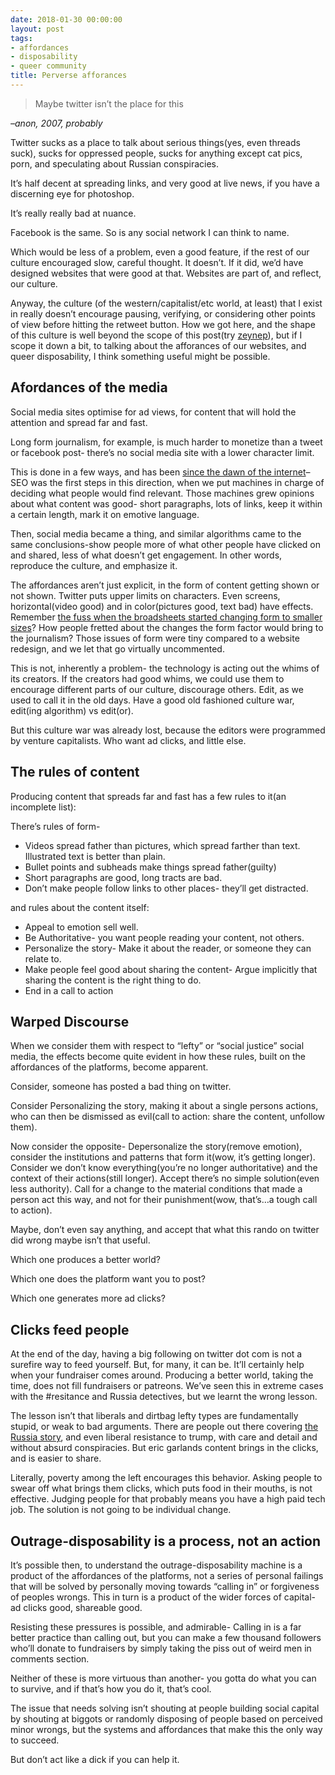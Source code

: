 ```yaml
---
date: 2018-01-30 00:00:00
layout: post
tags:
- affordances
- disposability
- queer community
title: Perverse afforances
---
```



> Maybe twitter isn’t the place for this
> 
> 


*–anon, 2007, probably*


Twitter sucks as a place to talk about serious things(yes, even threads suck), sucks for oppressed people, sucks for anything except cat pics, porn, and speculating about Russian conspiracies.


It’s half decent at spreading links, and very good at live news, if you have a discerning eye for photoshop.


It’s really really bad at nuance.


Facebook is the same. So is any social network I can think to name.


Which would be less of a problem, even a good feature, if the rest of our culture encouraged slow, careful thought. It doesn’t. If it did, we’d have designed websites that were good at that. Websites are part of, and reflect, our culture.


Anyway, the culture (of the western/capitalist/etc world, at least) that I exist in really doesn’t encourage pausing, verifying, or considering other points of view before hitting the retweet button. How we got here, and the shape of this culture is well beyond the scope of this post(try [zeynep](https://twitter.com/zeynep)), but if I scope it down a bit, to talking about the afforances of our websites, and queer disposability, I think something useful might be possible.


## Afordances of the media


Social media sites optimise for ad views, for content that will hold the attention and spread far and fast.


Long form journalism, for example, is much harder to monetize than a tweet or facebook post- there’s no social media site with a lower character limit.


This is done in a few ways, and has been [since the dawn of the internet](https://medium.com/humane-tech/underscores-optimization-arms-races-b34f0dfa4357)– SEO was the first steps in this direction, when we put machines in charge of deciding what people would find relevant. Those machines grew opinions about what content was good- short paragraphs, lots of links, keep it within a certain length, mark it on emotive language.


Then, social media became a thing, and similar algorithms came to the same conclusions-show people more of what other people have clicked on and shared, less of what doesn’t get engagement. In other words, reproduce the culture, and emphasize it.


The affordances aren’t just explicit, in the form of content getting shown or not shown. Twitter puts upper limits on characters. Even screens, horizontal(video good) and in color(pictures good, text bad) have effects. Remember [the fuss when the broadsheets started changing form to smaller sizes](https://www.theguardian.com/theguardian/from-the-archive-blog/2011/jun/09/guardian190-berliner-launch-2005)? How people fretted about the changes the form factor would bring to the journalism? Those issues of form were tiny compared to a website redesign, and we let that go virtually uncommented.


This is not, inherently a problem- the technology is acting out the whims of its creators. If the creators had good whims, we could use them to encourage different parts of our culture, discourage others. Edit, as we used to call it in the old days. Have a good old fashioned culture war, edit(ing algorithm) vs edit(or).


But this culture war was already lost, because the editors were programmed by venture capitalists. Who want ad clicks, and little else.


## The rules of content


Producing content that spreads far and fast has a few rules to it(an incomplete list):


There’s rules of form-


* Videos spread father than pictures, which spread farther than text. Illustrated text is better than plain.
* Bullet points and subheads make things spread father(guilty)
* Short paragraphs are good, long tracts are bad.
* Don’t make people follow links to other places- they’ll get distracted.


and rules about the content itself:


* Appeal to emotion sell well.
* Be Authoritative- you want people reading your content, not others.
* Personalize the story- Make it about the reader, or someone they can relate to.
* Make people feel good about sharing the content- Argue implicitly that sharing the content is the right thing to do.
* End in a call to action


## Warped Discourse


When we consider them with respect to “lefty” or “social justice” social media, the effects become quite evident in how these rules, built on the affordances of the platforms, become apparent.


Consider, someone has posted a bad thing on twitter.


Consider Personalizing the story, making it about a single persons actions, who can then be dismissed as evil(call to action: share the content, unfollow them).


Now consider the opposite- Depersonalize the story(remove emotion), consider the institutions and patterns that form it(wow, it’s getting longer). Consider we don’t know everything(you’re no longer authoritative) and the context of their actions(still longer). Accept there’s no simple solution(even less authority). Call for a change to the material conditions that made a person act this way, and not for their punishment(wow, that’s…a tough call to action).


Maybe, don’t even say anything, and accept that what this rando on twitter did wrong maybe isn’t that useful.


Which one produces a better world?


Which one does the platform want you to post?


Which one generates more ad clicks?


## Clicks feed people


At the end of the day, having a big following on twitter dot com is not a surefire way to feed yourself. But, for many, it can be. It’ll certainly help when your fundraiser comes around. Producing a better world, taking the time, does not fill fundraisers or patreons. We’ve seen this in extreme cases with the #resitance and Russia detectives, but we learnt the wrong lesson.


The lesson isn’t that liberals and dirtbag lefty types are fundamentally stupid, or weak to bad arguments. There are people out there covering [the Russia story](https://www.emptywheel.net/), and even liberal resistance to trump, with care and detail and without absurd conspiracies. But eric garlands content brings in the clicks, and is easier to share.


Literally, poverty among the left encourages this behavior. Asking people to swear off what brings them clicks, which puts food in their mouths, is not effective. Judging people for that probably means you have a high paid tech job. The solution is not going to be individual change.


## Outrage-disposability is a process, not an action


It’s possible then, to understand the outrage-disposability machine is a product of the affordances of the platforms, not a series of personal failings that will be solved by personally moving towards “calling in” or forgiveness of peoples wrongs. This in turn is a product of the wider forces of capital- ad clicks good, shareable good.


Resisting these pressures is possible, and admirable- Calling in is a far better practice than calling out, but you can make a few thousand followers who’ll donate to fundraisers by simply taking the piss out of weird men in comments section.


Neither of these is more virtuous than another- you gotta do what you can to survive, and if that’s how you do it, that’s cool.


The issue that needs solving isn’t shouting at people building social capital by shouting at biggots or randomly disposing of people based on perceived minor wrongs, but the systems and affordances that make this the only way to succeed.


But don’t act like a dick if you can help it.


